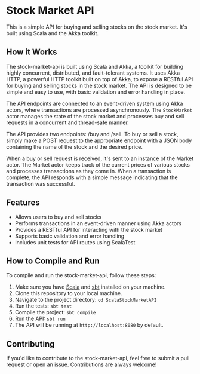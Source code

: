 # Stock Market API
This is a simple API for buying and selling stocks on the stock market. It's built using Scala and the Akka toolkit.

## How it Works
The stock-market-api is built using Scala and Akka, a toolkit for building highly concurrent, distributed, and fault-tolerant systems. It uses Akka HTTP, a powerful HTTP toolkit built on top of Akka, to expose a RESTful API for buying and selling stocks in the stock market. The API is designed to be simple and easy to use, with basic validation and error handling in place.

The API endpoints are connected to an event-driven system using Akka actors, where transactions are processed asynchronously. The `StockMarket` actor manages the state of the stock market and processes buy and sell requests in a concurrent and thread-safe manner.


The API provides two endpoints: /buy and /sell. To buy or sell a stock, simply make a POST request to the appropriate endpoint with a JSON body containing the name of the stock and the desired price.

When a buy or sell request is received, it's sent to an instance of the Market actor. The Market actor keeps track of the current prices of various stocks and processes transactions as they come in. When a transaction is complete, the API responds with a simple message indicating that the transaction was successful.

## Features

- Allows users to buy and sell stocks
- Performs transactions in an event-driven manner using Akka actors
- Provides a RESTful API for interacting with the stock market
- Supports basic validation and error handling
- Includes unit tests for API routes using ScalaTest

## How to Compile and Run
To compile and run the stock-market-api, follow these steps:

1. Make sure you have [Scala](https://www.scala-lang.org/) and [sbt](https://www.scala-sbt.org/) installed on your machine.
2. Clone this repository to your local machine.
3. Navigate to the project directory: `cd ScalaStockMarketAPI`
4. Run the tests: `sbt test`
5. Compile the project: `sbt compile`
6. Run the API: `sbt run`
7. The API will be running at `http://localhost:8080` by default.



## Contributing

If you'd like to contribute to the stock-market-api, feel free to submit a pull request or open an issue. Contributions are always welcome!

